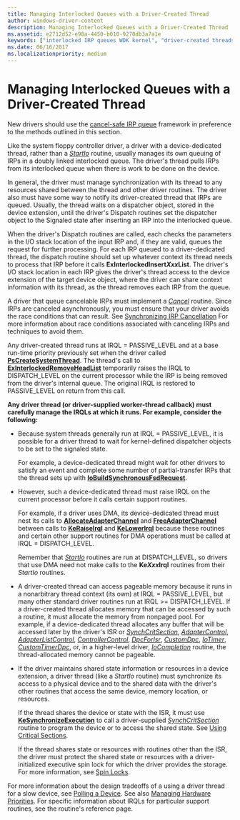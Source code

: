 ```yaml
---
title: Managing Interlocked Queues with a Driver-Created Thread
author: windows-driver-content
description: Managing Interlocked Queues with a Driver-Created Thread
ms.assetid: e2712d52-e98a-4450-b010-9278db3a7a1e
keywords: ["interlocked IRP queues WDK kernel", "driver-created threads WDK IRPs", "doubly linked IRPs WDK kernel", "driver-dedicated threads WDK IRPs"]
ms.date: 06/16/2017
ms.localizationpriority: medium
---
```


# Managing Interlocked Queues with a Driver-Created Thread





New drivers should use the [cancel-safe IRP queue](cancel-safe-irp-queues.md) framework in preference to the methods outlined in this section.

Like the system floppy controller driver, a driver with a device-dedicated thread, rather than a [*StartIo*](https://msdn.microsoft.com/library/windows/hardware/ff563858) routine, usually manages its own queuing of IRPs in a doubly linked interlocked queue. The driver's thread pulls IRPs from its interlocked queue when there is work to be done on the device.

In general, the driver must manage synchronization with its thread to any resources shared between the thread and other driver routines. The driver also must have some way to notify its driver-created thread that IRPs are queued. Usually, the thread waits on a dispatcher object, stored in the device extension, until the driver's Dispatch routines set the dispatcher object to the Signaled state after inserting an IRP into the interlocked queue.

When the driver's Dispatch routines are called, each checks the parameters in the I/O stack location of the input IRP and, if they are valid, queues the request for further processing. For each IRP queued to a driver-dedicated thread, the dispatch routine should set up whatever context its thread needs to process that IRP before it calls **ExInterlockedInsert*Xxx*List**. The driver's I/O stack location in each IRP gives the driver's thread access to the device extension of the target device object, where the driver can share context information with its thread, as the thread removes each IRP from the queue.

A driver that queue cancelable IRPs must implement a [*Cancel*](https://msdn.microsoft.com/library/windows/hardware/ff540742) routine. Since IRPs are canceled asynchronously, you must ensure that your driver avoids the race conditions that can result. See [Synchronizing IRP Cancellation](synchronizing-irp-cancellation.md) For more information about race conditions associated with canceling IRPs and techniques to avoid them.

Any driver-created thread runs at IRQL = PASSIVE\_LEVEL and at a base run-time priority previously set when the driver called [**PsCreateSystemThread**](https://msdn.microsoft.com/library/windows/hardware/ff559932). The thread's call to [**ExInterlockedRemoveHeadList**](https://msdn.microsoft.com/library/windows/hardware/ff545427) temporarily raises the IRQL to DISPATCH\_LEVEL on the current processor while the IRP is being removed from the driver's internal queue. The original IRQL is restored to PASSIVE\_LEVEL on return from this call.

**Any driver thread (or driver-supplied worker-thread callback) must carefully manage the IRQLs at which it runs. For example, consider the following:**

-   Because system threads generally run at IRQL = PASSIVE\_LEVEL, it is possible for a driver thread to wait for kernel-defined dispatcher objects to be set to the signaled state.

    For example, a device-dedicated thread might wait for other drivers to satisfy an event and complete some number of partial-transfer IRPs that the thread sets up with [**IoBuildSynchronousFsdRequest**](https://msdn.microsoft.com/library/windows/hardware/ff548330).

-   However, such a device-dedicated thread must raise IRQL on the current processor before it calls certain support routines.

    For example, if a driver uses DMA, its device-dedicated thread must nest its calls to [**AllocateAdapterChannel**](https://msdn.microsoft.com/library/windows/hardware/ff540573) and [**FreeAdapterChannel**](https://msdn.microsoft.com/library/windows/hardware/ff546507) between calls to [**KeRaiseIrql**](https://msdn.microsoft.com/library/windows/hardware/ff553079) and [**KeLowerIrql**](https://msdn.microsoft.com/library/windows/hardware/ff552968) because these routines and certain other support routines for DMA operations must be called at IRQL = DISPATCH\_LEVEL.

    Remember that [*StartIo*](https://msdn.microsoft.com/library/windows/hardware/ff563858) routines are run at DISPATCH\_LEVEL, so drivers that use DMA need not make calls to the **Ke*Xxx*Irql** routines from their *StartIo* routines.

-   A driver-created thread can access pageable memory because it runs in a nonarbitrary thread context (its own) at IRQL = PASSIVE\_LEVEL, but many other standard driver routines run at IRQL &gt;= DISPATCH\_LEVEL. If a driver-created thread allocates memory that can be accessed by such a routine, it must allocate the memory from nonpaged pool. For example, if a device-dedicated thread allocates any buffer that will be accessed later by the driver's ISR or [*SynchCritSection*](https://msdn.microsoft.com/library/windows/hardware/ff563928), [*AdapterControl*](https://msdn.microsoft.com/library/windows/hardware/ff540504), [*AdapterListControl*](https://msdn.microsoft.com/library/windows/hardware/ff540513), [*ControllerControl*](https://msdn.microsoft.com/library/windows/hardware/ff542049), [*DpcForIsr*](https://msdn.microsoft.com/library/windows/hardware/ff544079), [*CustomDpc*](https://msdn.microsoft.com/library/windows/hardware/ff542972), [*IoTimer*](https://msdn.microsoft.com/library/windows/hardware/ff550381), [*CustomTimerDpc*](https://msdn.microsoft.com/library/windows/hardware/ff542983), or, in a higher-level driver, [*IoCompletion*](https://msdn.microsoft.com/library/windows/hardware/ff548354) routine, the thread-allocated memory cannot be pageable.

-   If the driver maintains shared state information or resources in a device extension, a driver thread (like a *StartIo* routine) must synchronize its access to a physical device and to the shared data with the driver's other routines that access the same device, memory location, or resources.

    If the thread shares the device or state with the ISR, it must use [**KeSynchronizeExecution**](https://msdn.microsoft.com/library/windows/hardware/ff553302) to call a driver-supplied [*SynchCritSection*](https://msdn.microsoft.com/library/windows/hardware/ff563928) routine to program the device or to access the shared state. See [Using Critical Sections](using-critical-sections.md).

    If the thread shares state or resources with routines other than the ISR, the driver must protect the shared state or resources with a driver-initialized executive spin lock for which the driver provides the storage. For more information, see [Spin Locks](spin-locks.md).

For more information about the design tradeoffs of a using a driver thread for a slow device, see [Polling a Device](avoid-polling-devices.md). See also [Managing Hardware Priorities](managing-hardware-priorities.md). For specific information about IRQLs for particular support routines, see the routine's reference page.

 

 




